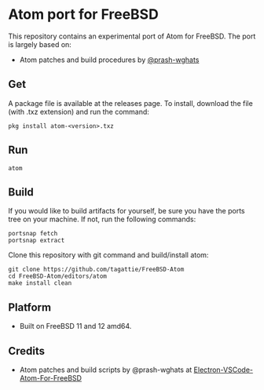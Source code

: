 # Atom port for FreeBSD
This repository contains an experimental port of Atom for FreeBSD. The port is largely based on:

- Atom patches and build procedures by [@prash-wghats](https://github.com/prash-wghats/)

## Get
A package file is available at the releases page. To install, download the file (with .txz extension) and run the command:

``` shell
pkg install atom-<version>.txz
```

## Run

``` shell
atom
```

## Build
If you would like to build artifacts for yourself, be sure you have the ports tree on your machine. If not, run the following commands:

``` shell
portsnap fetch
portsnap extract
```

Clone this repository with git command and build/install atom:

``` shell
git clone https://github.com/tagattie/FreeBSD-Atom
cd FreeBSD-Atom/editors/atom
make install clean
```

## Platform
- Built on FreeBSD 11 and 12 amd64.

## Credits
- Atom patches and build scripts by @prash-wghats at [Electron-VSCode-Atom-For-FreeBSD](https://github.com/prash-wghats/Electron-VSCode-Atom-For-FreeBSD)
